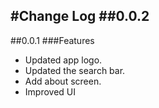 #Change Log
##0.0.2
- 

##0.0.1
###Features
- Updated app logo.
- Updated the search bar.
- Add about screen.
- Improved UI